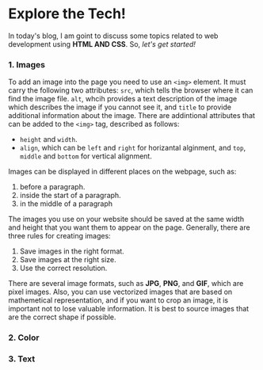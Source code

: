 # Explore the Tech!

In today's blog, I am goint to discuss some topics related to web development using **HTML AND CSS**. So, _let's get started!_

### 1. Images
To add an image into the page you need to use an `<img>` element. It must carry the following two attributes: `src`, which tells the browser where it can find the image file. `alt`, whcih provides a text description of the image which describes the image if you cannot see it, and `title` to provide additional information about the image. There are addintional attributes that can be added to the `<img>` tag, described as follows:
* `height` and `width`.
* `align`, which can be `left` and `right` for horizantal alginment, and `top`, `middle` and `bottom` for vertical alignment.

Images can be displayed in different places on the webpage, such as:
1. before a paragraph.
2. inside the start of a paragraph.
3. in the middle of a paragraph

The images you use on your website should be saved at the same width and height that you want them to appear on the page. Generally, there are three rules for creating images:
1. Save images in the right format.
2. Save images at the right size.
3. Use the correct resolution.

There are several image formats, such as **JPG**, **PNG**, and **GIF**, which are pixel images. Also, you can use vectorized images that are based on mathemetical representation, and if you want to crop an image, it is important not to lose valuable information. It is best to source
images that are the correct shape if possible.

### 2. Color

### 3. Text
